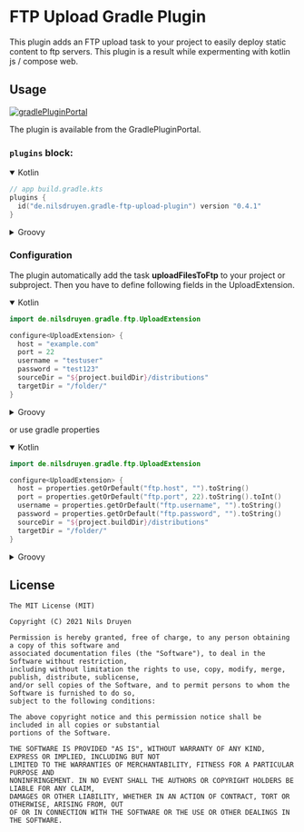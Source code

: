 # FTP Upload Gradle Plugin

This plugin adds an FTP upload task to your project to easily deploy static content to ftp servers. This plugin is a
result while expermenting with kotlin js / compose web.

## Usage

[![gradlePluginPortal](https://img.shields.io/maven-metadata/v/https/plugins.gradle.org/m2/de/nilsdruyen/gradle-ftp-upload-plugin/maven-metadata.xml.svg?label=gradlePluginPortal)](https://plugins.gradle.org/plugin/de.nilsdruyen.gradle-ftp-upload-plugin)

The plugin is available from the GradlePluginPortal.

### `plugins` block:

<details open>
  <summary>Kotlin</summary>

```kotlin
// app build.gradle.kts
plugins {
  id("de.nilsdruyen.gradle-ftp-upload-plugin") version "0.4.1"
}
```

</details>

<details>
  <summary>Groovy</summary>

```groovy
// app build.gradle
plugins {
  id 'de.nilsdruyen.gradle-ftp-upload-plugin' version '0.4.1'
}
```

</details>

### Configuration

The plugin automatically add the task **uploadFilesToFtp** to your project or subproject. Then you have to define
following fields in the UploadExtension.


<details open>
  <summary>Kotlin</summary>

```kotlin
import de.nilsdruyen.gradle.ftp.UploadExtension

configure<UploadExtension> {
  host = "example.com"
  port = 22
  username = "testuser"
  password = "test123"
  sourceDir = "${project.buildDir}/distributions"
  targetDir = "/folder/"
}
```
</details>

<details>
  <summary>Groovy</summary>

```groovy
import de.nilsdruyen.gradle.ftp.UploadExtension

ftpUploadExtension {
    host "example.com"
    port 22
    username "testuser"
    password "test123"
    sourceDir "${project.buildDir}/distributions"
    targetDir "/folder/"
}
```

</details>

or use gradle properties

<details open>
  <summary>Kotlin</summary>

```kotlin
import de.nilsdruyen.gradle.ftp.UploadExtension

configure<UploadExtension> {
  host = properties.getOrDefault("ftp.host", "").toString()
  port = properties.getOrDefault("ftp.port", 22).toString().toInt()
  username = properties.getOrDefault("ftp.username", "").toString()
  password = properties.getOrDefault("ftp.password", "").toString()
  sourceDir = "${project.buildDir}/distributions"
  targetDir = "/folder/"
}
```
</details>

<details>
  <summary>Groovy</summary>

```groovy
import de.nilsdruyen.gradle.ftp.UploadExtension

ftpUploadExtension {
  host = findProperty("ftp.host") ?: ""
  port = findProperty("ftp.port").toInteger() ?: 22
  username = findProperty("ftp.username") ?: ""
  password = findProperty("ftp.password") ?: ""
  sourceDir = "${project.buildDir}/distributions"
  targetDir = "/folder/"
}
```
</details>

## License

    The MIT License (MIT)

    Copyright (C) 2021 Nils Druyen

    Permission is hereby granted, free of charge, to any person obtaining a copy of this software and
    associated documentation files (the "Software"), to deal in the Software without restriction,
    including without limitation the rights to use, copy, modify, merge, publish, distribute, sublicense,
    and/or sell copies of the Software, and to permit persons to whom the Software is furnished to do so,
    subject to the following conditions:

    The above copyright notice and this permission notice shall be included in all copies or substantial
    portions of the Software.

    THE SOFTWARE IS PROVIDED "AS IS", WITHOUT WARRANTY OF ANY KIND, EXPRESS OR IMPLIED, INCLUDING BUT NOT
    LIMITED TO THE WARRANTIES OF MERCHANTABILITY, FITNESS FOR A PARTICULAR PURPOSE AND
    NONINFRINGEMENT. IN NO EVENT SHALL THE AUTHORS OR COPYRIGHT HOLDERS BE LIABLE FOR ANY CLAIM,
    DAMAGES OR OTHER LIABILITY, WHETHER IN AN ACTION OF CONTRACT, TORT OR OTHERWISE, ARISING FROM, OUT
    OF OR IN CONNECTION WITH THE SOFTWARE OR THE USE OR OTHER DEALINGS IN THE SOFTWARE.